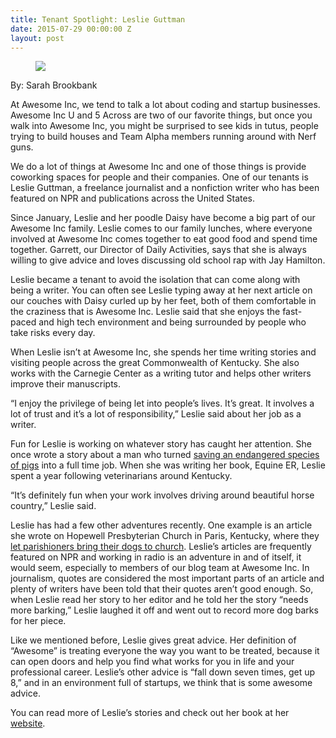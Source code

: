 ```yaml
---
title: Tenant Spotlight: Leslie Guttman
date: 2015-07-29 00:00:00 Z
layout: post
---
```

 
<figure data-orig-height="150" data-orig-width="260"><img src="https://66.media.tumblr.com/bdf8940e5d6fb4d17e037b634b1443e1/tumblr_inline_ns9hayEerq1spm8pc_540.jpg" data-orig-height="150" data-orig-width="260"/></figure><p>By: Sarah Brookbank<br/></p><p>At Awesome Inc, we tend to talk a lot about coding and startup businesses. Awesome Inc U and 5 Across are two of our favorite things, but once you walk into Awesome Inc, you might be surprised to see kids in tutus, people trying to build houses and Team Alpha members running around with Nerf guns.<b><br/></b></p><p>We do a lot of things at Awesome Inc and one of those things is provide coworking spaces for people and their companies. One of our tenants is Leslie Guttman, a freelance journalist and a nonfiction writer who has been featured on NPR and publications across the United States.</p><p>Since January, Leslie and her poodle Daisy have become a big part of our Awesome Inc family. Leslie comes to our family lunches, where everyone involved at Awesome Inc comes together to eat good food and spend time together. Garrett, our Director of Daily Activities, says that she is always willing to give advice and loves discussing old school rap with Jay Hamilton.</p><p>Leslie became a tenant to avoid the isolation that can come along with being a writer. You can often see Leslie typing away at her next article on our couches with Daisy curled up by her feet, both of them comfortable in the craziness that is Awesome Inc. Leslie said that she enjoys the fast-paced and high tech environment and being surrounded by people who take risks every day. </p><p>When Leslie isn’t at Awesome Inc, she spends her time writing stories and visiting people across the great Commonwealth of Kentucky. She also works with the Carnegie Center as a writing tutor and helps other writers improve their manuscripts.</p><p>“I enjoy the privilege of being let into people’s lives. It’s great. It involves a lot of trust and it’s a lot of responsibility,” Leslie said about her job as a writer.</p><p>Fun for Leslie is working on whatever story has caught her attention. She once wrote a story about a man who turned <a href="http://www.npr.org/blogs/thesalt/2014/07/21/333553656/to-save-these-pigs-ky-farmer-says-we-have-to-eat-them" target="_blank">saving an endangered species of pigs</a> into a full time job. When she was writing her book, Equine ER, Leslie spent a year following veterinarians around Kentucky.</p><p>“It’s definitely fun when your work involves driving around beautiful horse country,” Leslie said.</p><p>Leslie has had a few other adventures recently. One example is an article she wrote on Hopewell Presbyterian Church in Paris, Kentucky, where they <a href="http://www.npr.org/templates/story/story.php?storyId=213266284" target="_blank">let parishioners bring their dogs to church</a>. Leslie’s articles are frequently featured on NPR and working in radio is an adventure in and of itself, it would seem, especially to members of our blog team at Awesome Inc. In journalism, quotes are considered the most important parts of an article and plenty of writers have been told that their quotes aren’t good enough. So, when Leslie read her story to her editor and he told her the story “needs more barking,” Leslie laughed it off and went out to record more dog barks for her piece.</p><p>Like we mentioned before, Leslie gives great advice. Her definition of “Awesome” is treating everyone the way you want to be treated, because it can open doors and help you find what works for you in life and your professional career. Leslie’s other advice is “fall down seven times, get up 8,” and in an environment full of startups, we think that is some awesome advice. </p><p>You can read more of Leslie’s stories and check out her book at her <a href="http://leslieguttman.com/" target="_blank">website</a>.</p>
